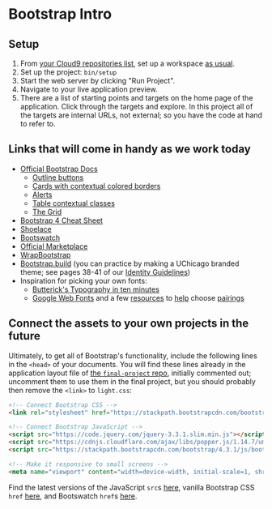 # Bootstrap Intro

## Setup

 1. From [your Cloud9 repositories list](https://c9.io/account/repos), set up a workspace [as usual](https://guides.firstdraft.com/starting-on-a-project-in-cloud9).
 1. Set up the project: `bin/setup`
 1. Start the web server by clicking "Run Project".
 1. Navigate to your live application preview.
 1. There are a list of starting points and targets on the home page of the application. Click through the targets and explore. In this project all of the targets are internal URLs, not external; so you have the code at hand to refer to.

## Links that will come in handy as we work today

 - [Official Bootstrap Docs](https://getbootstrap.com/)
   - [Outline buttons](http://getbootstrap.com/docs/4.2/components/buttons/#outline-buttons)
   - [Cards with contextual colored borders](http://getbootstrap.com/docs/4.2/components/card/#border)
   - [Alerts](http://getbootstrap.com/docs/4.2/components/alerts/)
   - [Table contextual classes](http://getbootstrap.com/docs/4.2/content/tables/#contextual-classes)
   - [The Grid](http://getbootstrap.com/docs/4.2/layout/grid/#all-breakpoints)
 - [Bootstrap 4 Cheat Sheet](https://hackerthemes.com/bootstrap-cheatsheet/)
 - [Shoelace](http://shoelace.io/)
 - [Bootswatch](https://bootswatch.com/)
 - [Official Marketplace](https://themes.getbootstrap.com/)
 - [WrapBootstrap](https://wrapbootstrap.com/themes?branch=4.x)
 - [Bootstrap.build](https://bootstrap.build/app) (you can practice by making a UChicago branded theme; see pages 38-41 of our [Identity Guidelines](https://news.uchicago.edu/sites/default/files/attachments/_uchicago.identity.guidelines.pdf))
 - Inspiration for picking your own fonts:
    - [Butterick's Typography in ten minutes](https://practicaltypography.com/typography-in-ten-minutes.html)
    - [Google Web Fonts](https://fonts.google.com/) and a few [resources](http://typ.io/libraries/google) to [help](http://femmebot.github.io/google-type/) choose [pairings](https://fontpair.co/)

## Connect the assets to your own projects in the future

Ultimately, to get all of Bootstrap's functionality, include the following lines in the `<head>` of your documents. You will find these lines already in the application layout file of [the `final-project` repo](https://github.com/appdev-projects/final-project/blob/c9e7424ea1b9b20658d8d0be0bf931ebec2a4875/app/views/layouts/application.html.erb#L23), initially commented out; uncomment them to use them in the final project, but you should probably then remove the `<link>` to `light.css`:

```html
<!-- Connect Bootstrap CSS -->
<link rel="stylesheet" href="https://stackpath.bootstrapcdn.com/bootstrap/4.3.1/css/bootstrap.min.css">

<!-- Connect Bootstrap JavaScript -->
<script src="https://code.jquery.com/jquery-3.3.1.slim.min.js"></script>
<script src="https://cdnjs.cloudflare.com/ajax/libs/popper.js/1.14.7/umd/popper.min.js"></script>
<script src="https://stackpath.bootstrapcdn.com/bootstrap/4.3.1/js/bootstrap.min.js"></script>

<!-- Make it responsive to small screens -->
<meta name="viewport" content="width=device-width, initial-scale=1, shrink-to-fit=no">
```

Find the latest versions of the JavaScript `src`s [here](https://getbootstrap.com/docs/4.3/getting-started/introduction/#js), vanilla Bootstrap CSS `href` [here](https://getbootstrap.com/docs/4.3/getting-started/introduction/#css), and Bootswatch `href`s [here](https://www.bootstrapcdn.com/bootswatch/).

